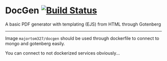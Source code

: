 # DocGen [![Build Status](http://jenkins.styx-sys.com/buildStatus/icon?job=DocGen%2Fmaster)](http://jenkins.styx-sys.com/job/DocGen/job/master/)

A basic PDF generator with templating (EJS) from HTML through Gotenberg

---

Image `majortom327/docgen` should be used through dockerfile to connect to mongo and gotenberg easily.

You can connect to not dockerized services obviously...
